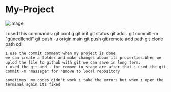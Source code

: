 # My-Project




![image](https://github.com/user-attachments/assets/d729572e-19f8-4ccc-a7de-5bea6ab6be01)

I used this commands:
    git config
    git init
    git status
    git add . 
    git commit -m "güncellendi"
    git push -u origin main
    git push
    git remote add path
    git clone path
    cd

    ı use the commit comment when my project is done
    we can create a folder and make changes abour its properties.When we uplod the file to github with git we can save in long term.
    ı used the git add . for remove to stage are after that ı used the git commit -m "massege" for remove to local repository

    sometimes  my codes didn't work ı take the errors but when ı open the terminal again its fixed